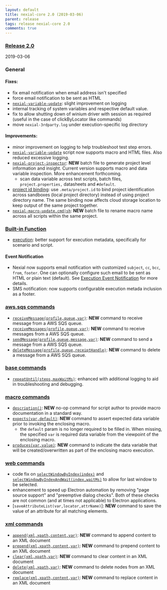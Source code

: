 ```yaml
---
layout: default
title: nexial-core 2.0 (2019-03-06)
parent: release
tags: release nexial-core 2.0
comments: true
---
```


### <a href="https://github.com/nexiality/nexial-core/releases/tag/nexial-core-v2.0_0418" class="external-link" target="_nexial_link">Release 2.0</a>
2019-03-06


### General
#### Fixes:
- fix email notification when email address isn't specified
- force email notification to be sent as HTML
- [`nexial-variable-update`](../userguide/BatchFiles#nexial-variable-update): slight 
  improvement on logging
- internal tracking of system variables and respective default value.
- fix to allow shutting down of winium driver with session as required (useful in the case of clickByLocator like commands)
- move `nexial-3rdparty.log` under execution-specific log directory

#### Improvements:
- minor improvement on logging to help troubleshoot test step errors.
- [`nexial-variable-update`](../userguide/BatchFiles#nexial-variable-update) script 
   now supports macro and HTML files. Also reduced excessive logging.
- [`nexial-project-inspector`](../userguide/BatchFiles#nexial-project-inspector):
  **NEW** batch file to generate project level information and insight. Current version supports macro and data 
  variable inspection. More enhancement forthcoming.
  - scan data variable across test scripts, batch files, `project.properties,` datasheets and `#default`.
- [project id binding](../userguide/UnderstandingProjectStructure#metaprojectid): use `.meta/project.id` to bind project
  identification across sandboxes (local project directory) instead of using project directory name. The same
  binding now affects cloud storage location to keep output of the same project together.
- [`nexial-macro-update.cmd|sh`](../userguide/BatchFiles#nexial-macro-update): **NEW** batch 
  file to rename macro name across all scripts within the same project. 


### [Built-in Function](../functions)
- [execution](../functions/$(execution)): better support for execution metadata, specifically for scenario and script.


#### Event Notification
- Nexial now supports email notification with customized `subject`, `cc`, `bcc`, `from`, `footer`. One can optionally 
  configure such email to be sent as HTML or plain text (default). See 
  [Execution Event Notification](../userguide/EventNotification) for more details.
- SMS notification: now supports configurable execution metada inclusion as a footer.


### [aws.sqs commands](../commands/aws.sqs)
- [`receiveMessage(profile,queue,var)`](../commands/aws.sqs/receiveMessage(profile,queue,var)): **NEW** 
  command to receive message from a AWS SQS queue.
- [`receiveMessages(profile,queue,var)`](../commands/aws.sqs/receiveMessages(profile,queue,var)): **NEW** 
  command to receive messages from a AWS SQS queue.
- [`sendMessage(profile,queue,message,var)`](../commands/aws.sqs/sendMessage(profile,queue,message,var)): 
  **NEW** command to send a message from a AWS SQS queue.
- [`deleteMessage(profile,queue,receiptHandle)`](../commands/aws.sqs/deleteMessage(profile,queue,receiptHandle)): 
  **NEW** command to delete a message from a AWS SQS queue.


### [base commands](../commands/base)
- [`repeatUntil(steps,maxWaitMs)`](../commands/base/repeatUntil(steps,maxWaitMs)): enhanced with additional
  logging to aid in troubleshooting and debugging.


### [macro commands](../commands/macro)
- [`description()`](../commands/macro/description()): **NEW** no-op command for script author to provide macro 
  documentation in a standard way.
- [`expects(var,default)`](../commands/macro/expects(var,default)): **NEW** command to assert expected data variable 
  prior to invoking the enclosing macro.
  - the `default` param is no longer required to be filled in. When missing, the specified `var` is required data
    variable from the viewpoint of the enclosing macro.
- [`produces(var,value)`](../commands/macro/produces(var,value)): **NEW** command to indicate the data variable that 
  will be created/overwritten as part of the enclosing macro execution. 


### [web commands](../commands/web)
- code fix on [`selectWindowByIndex(index)`](../commands/web/selectWindowByIndex(index)) and 
  [`selectWindowByIndexAndWait(index,waitMs)`](../commands/web/selectWindowByIndexAndWait(index,waitMs)) to allow for 
  last window to be selected.
- enhancement to speed up Electron automation by removing "page source support" and "preemptive dialog checks". Both
  of these checks are not common (and at times not applicable) to Electron applications.
- [`saveAttributeList(var,locator,attrName)`]: **NEW** command to save the value of an attribute for all matching 
  elements.


### [xml commands](../commands/xml)
- [`append(xml,xpath,content,var)`](../commands/xml/append(xml,xpath,content,var)): **NEW** command to append content 
  to an XML document
- [`prepend(xml,xpath,content,var)`](../commands/xml/prepend(xml,xpath,content,var)): **NEW** command to prepend 
  content to an XML document
- [`clear(xml,xpath,var)`](../commands/xml/clear(xml,xpath,var)): **NEW** command to clear content in an XML document
- [`delete(xml,xpath,var)`](../commands/xml/delete(xml,xpath,var)): **NEW** command to delete nodes from an XML document
- [`replace(xml,xpath,content,var)`](../commands/xml/replace(xml,xpath,content,var)): **NEW** command to replace 
  content in an XML document
